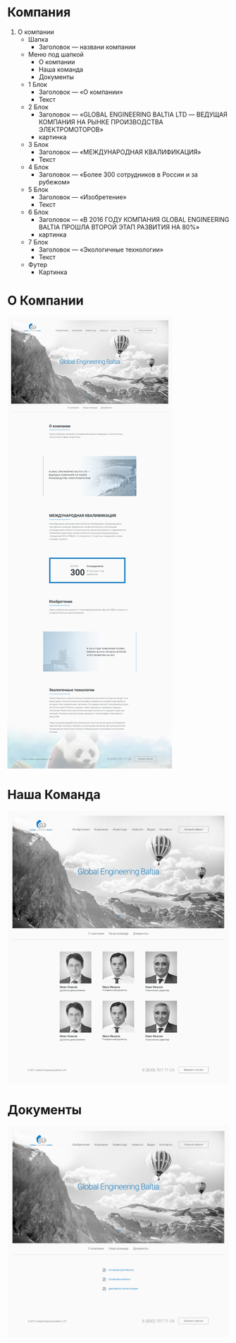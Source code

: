 # Компания

1. О компании
	* Шапка
		* Заголовок — названи компании
	* Меню под шапкой
		* О компании
		* Наша команда
		* Документы
	* 1 Блок
		* Заголовок — «О компании»
		* Текст
	* 2 Блок
		* Заголовок — «GLOBAL ENGINEERING BALTIA LTD — ВЕДУЩАЯ КОМПАНИЯ НА РЫНКЕ ПРОИЗВОДСТВА ЭЛЕКТРОМОТОРОВ»
		* картинка
	* 3 Блок
		* Заголовок — «МЕЖДУНАРОДНАЯ КВАЛИФИКАЦИЯ»
		* Текст
	* 4 Блок
		* Заголовок — «Более 300 сотрудников в России и за рубежом»
	* 5 Блок
		* Заголовок — «Изобретение»
		* Текст
	* 6 Блок
		* Заголовок — «В 2016 ГОДУ КОМПАНИЯ GLOBAL ENGINEERING BALTIA ПРОШЛА ВТОРОЙ ЭТАП РАЗВИТИЯ НА 80%»
		* картинка
	* 7 Блок
		* Заголовок — «Экологичные технологии»
		* Текст
	* Футер
		* Картинка

#  О Компании
![screen_1](./previews/company.jpg)

#  Наша Команда
![screen_2](./previews/our_team.jpg)

#  Документы
![screen_3](./previews/documents.jpg)

